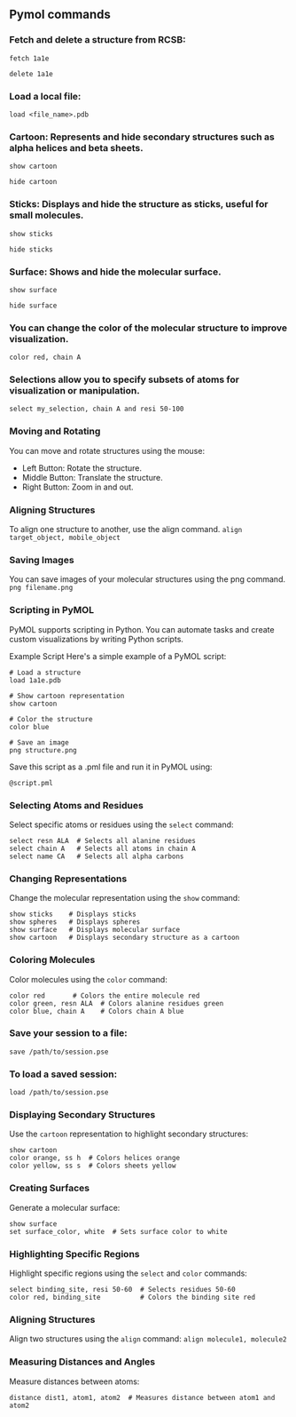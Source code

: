## Pymol commands

### Fetch and delete a structure from RCSB:
`fetch 1a1e`

`delete 1a1e`

### Load a local file:
`load <file_name>.pdb`

### Cartoon: Represents and hide secondary structures such as alpha helices and beta sheets.
`show cartoon`

`hide cartoon`

### Sticks: Displays and hide the structure as sticks, useful for small molecules.
`show sticks`

`hide sticks`

### Surface: Shows and hide the molecular surface.
`show surface`

`hide surface`

### You can change the color of the molecular structure to improve visualization.
`color red, chain A`

### Selections allow you to specify subsets of atoms for visualization or manipulation.
`select my_selection, chain A and resi 50-100`

### Moving and Rotating
You can move and rotate structures using the mouse:
- Left Button: Rotate the structure.
- Middle Button: Translate the structure.
- Right Button: Zoom in and out.

### Aligning Structures
To align one structure to another, use the align command.
`align target_object, mobile_object`

### Saving Images
You can save images of your molecular structures using the png command.
`png filename.png`

### Scripting in PyMOL
PyMOL supports scripting in Python. You can automate tasks and create custom visualizations by writing Python scripts.

Example Script
Here's a simple example of a PyMOL script:
```
# Load a structure
load 1a1e.pdb

# Show cartoon representation
show cartoon

# Color the structure
color blue

# Save an image
png structure.png
```
Save this script as a .pml file and run it in PyMOL using:

`@script.pml`

### Selecting Atoms and Residues
Select specific atoms or residues using the `select` command:

```
select resn ALA  # Selects all alanine residues
select chain A   # Selects all atoms in chain A
select name CA   # Selects all alpha carbons
```

### Changing Representations
Change the molecular representation using the `show` command:

```
show sticks    # Displays sticks
show spheres   # Displays spheres
show surface   # Displays molecular surface
show cartoon   # Displays secondary structure as a cartoon
```

### Coloring Molecules
Color molecules using the `color` command:
```
color red       # Colors the entire molecule red
color green, resn ALA  # Colors alanine residues green
color blue, chain A    # Colors chain A blue
```

### Save your session to a file:

`save /path/to/session.pse`

### To load a saved session:

`load /path/to/session.pse`

### Displaying Secondary Structures
Use the `cartoon` representation to highlight secondary structures:
```
show cartoon
color orange, ss h  # Colors helices orange
color yellow, ss s  # Colors sheets yellow
```

### Creating Surfaces
Generate a molecular surface:
```
show surface
set surface_color, white  # Sets surface color to white
```

### Highlighting Specific Regions
Highlight specific regions using the `select` and `color` commands:

```
select binding_site, resi 50-60  # Selects residues 50-60
color red, binding_site          # Colors the binding site red
```
### Aligning Structures
Align two structures using the `align` command:
`align molecule1, molecule2`

### Measuring Distances and Angles
Measure distances between atoms:

`distance dist1, atom1, atom2  # Measures distance between atom1 and atom2`














